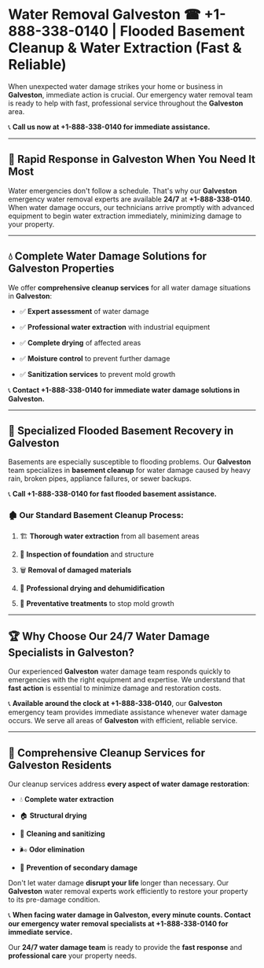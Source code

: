 # Water Removal Galveston ☎ +1-888-338-0140 | Flooded Basement Cleanup & Water Extraction (Fast & Reliable)

When unexpected water damage strikes your home or business in **Galveston**, immediate action is crucial. Our emergency water removal team is ready to help with fast, professional service throughout the **Galveston** area. 

📞 **Call us now at +1-888-338-0140 for immediate assistance.**
---
## 🚀 Rapid Response in Galveston When You Need It Most
Water emergencies don't follow a schedule. That's why our **Galveston** emergency water removal experts are available **24/7** at **+1-888-338-0140**. When water damage occurs, our technicians arrive promptly with advanced equipment to begin water extraction immediately, minimizing damage to your property.
---
## 💧 Complete Water Damage Solutions for Galveston Properties
We offer **comprehensive cleanup services** for all water damage situations in **Galveston**:
- ✅ **Expert assessment** of water damage  
- ✅ **Professional water extraction** with industrial equipment  
- ✅ **Complete drying** of affected areas  
- ✅ **Moisture control** to prevent further damage  
- ✅ **Sanitization services** to prevent mold growth  
📞 **Contact +1-888-338-0140 for immediate water damage solutions in Galveston.**
---
## 🌊 Specialized Flooded Basement Recovery in Galveston
Basements are especially susceptible to flooding problems. Our **Galveston** team specializes in **basement cleanup** for water damage caused by heavy rain, broken pipes, appliance failures, or sewer backups. 
📞 **Call +1-888-338-0140 for fast flooded basement assistance.**
### 🏚️ Our Standard Basement Cleanup Process:
1. 🏗️ **Thorough water extraction** from all basement areas  
2. 🔎 **Inspection of foundation** and structure  
3. 🗑️ **Removal of damaged materials**  
4. 💨 **Professional drying and dehumidification**  
5. 🚫 **Preventative treatments** to stop mold growth  
---
## 🏆 Why Choose Our 24/7 Water Damage Specialists in Galveston?
Our experienced **Galveston** water damage team responds quickly to emergencies with the right equipment and expertise. We understand that **fast action** is essential to minimize damage and restoration costs.
📞 **Available around the clock at +1-888-338-0140**, our **Galveston** emergency team provides immediate assistance whenever water damage occurs. We serve all areas of **Galveston** with efficient, reliable service.
---
## 🧹 Comprehensive Cleanup Services for Galveston Residents
Our cleanup services address **every aspect of water damage restoration**:
- 💧 **Complete water extraction**  
- 🏠 **Structural drying**  
- 🧼 **Cleaning and sanitizing**  
- 🌬️ **Odor elimination**  
- 🚫 **Prevention of secondary damage**  
Don't let water damage **disrupt your life** longer than necessary. Our **Galveston** water removal experts work efficiently to restore your property to its pre-damage condition.
📞 **When facing water damage in Galveston, every minute counts. Contact our emergency water removal specialists at +1-888-338-0140 for immediate service.**
Our **24/7 water damage team** is ready to provide the **fast response** and **professional care** your property needs.
